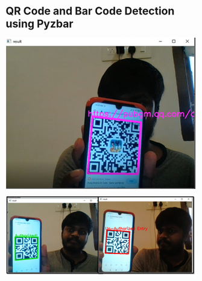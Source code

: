 # QR Code and Bar Code Detection using Pyzbar


![](images/normal.png)



![](images/authorize.png)
